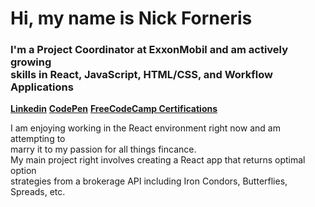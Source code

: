 # Hi, my name is Nick Forneris
### I'm a Project Coordinator at ExxonMobil and am actively growing <br> skills in React, JavaScript, HTML/CSS, and Workflow Applications<br>
**[Linkedin](https://www.linkedin.com/in/nickforneris/)**
**[CodePen](https://codepen.io/nickforneris)**
**[FreeCodeCamp Certifications](https://www.freecodecamp.org/nickforneris)**

I am enjoying working in the React environment right now and am attempting to<br>
marry it to my passion for all things fincance.<br>
My main project right involves creating a React app that returns optimal option<br>
strategies from a brokerage API including Iron Condors, Butterflies, Spreads, etc. 
